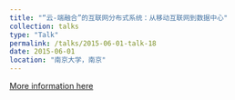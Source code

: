 ```yaml
---
title: "“云-端融合”的互联网分布式系统：从移动互联网到数据中心"
collection: talks
type: "Talk"
permalink: /talks/2015-06-01-talk-18
date: 2015-06-01
location: "南京大学，南京"
---
```


[More information here](http://keysoftlab.nju.edu.cn/site/ndjsjx/contentzz_a201505264261.html?parentboardid=34)
